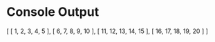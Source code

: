 # Console Output


 [
  [ 1, 2, 3, 4, 5 ],
  [ 6, 7, 8, 9, 10 ],
  [ 11, 12, 13, 14, 15 ],
  [ 16, 17, 18, 19, 20 ]
] 
